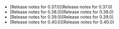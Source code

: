  - [Release notes for 0.37.0](Release notes for 0.37.0)
 - [Release notes for 0.38.0](Release notes for 0.38.0)
 - [Release notes for 0.39.0](Release notes for 0.39.0)
 - [Release notes for 0.40.0](Release notes for 0.40.0)
